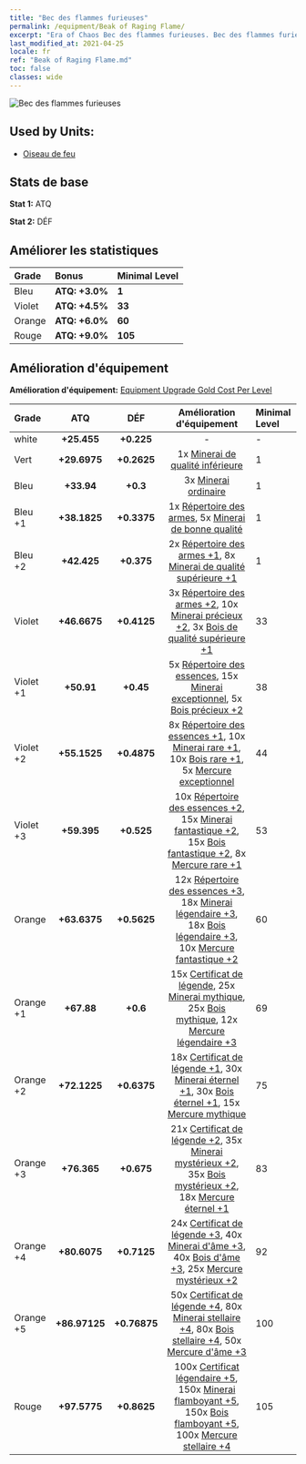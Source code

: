 ```yaml
---
title: "Bec des flammes furieuses"
permalink: /equipment/Beak of Raging Flame/
excerpt: "Era of Chaos Bec des flammes furieuses. Bec des flammes furieuses"
last_modified_at: 2021-04-25
locale: fr
ref: "Beak of Raging Flame.md"
toc: false
classes: wide
---
```


  ![Bec des flammes furieuses](/images/e/e_9071.png)

## Used by Units:

* [Oiseau de feu](/fr/units/Firebird/) 


## Stats de base
 **Stat 1:** ATQ

 **Stat 2:** DÉF

## Améliorer les statistiques

  |     Grade    |   Bonus | Minimal Level | 
  |:-------------|:--------|:--------------| 
  | Bleu | **ATQ: +3.0%** | **1** | 
  | Violet | **ATQ: +4.5%** | **33** | 
  | Orange | **ATQ: +6.0%** | **60** | 
  | Rouge | **ATQ: +9.0%** | **105** | 


## Amélioration d'équipement
 **Amélioration d'équipement:** [Equipment Upgrade Gold Cost Per Level](/equipment/EquipmentUpgradeCostPerLevel/) 

  |          Grade      | ATQ | DÉF | Amélioration d'équipement | Minimal Level |
  |:--------------------|:---------:|:---------:|:----------------:|:--------------|
  | white | **+25.455** | **+0.225** | - | - |
  | Vert | **+29.6975** | **+0.2625** | 1x [Minerai de qualité inférieure](/ItemsFR/mat_1/) | 1 |
  | Bleu | **+33.94** | **+0.3** | 3x [Minerai ordinaire](/ItemsFR/mat_6/) | 1 |
  | Bleu +1 | **+38.1825** | **+0.3375** | 1x [Répertoire des armes](/ItemsFR/mat_18/), 5x [Minerai de bonne qualité](/ItemsFR/mat_12/) | 1 |
  | Bleu +2 | **+42.425** | **+0.375** | 2x [Répertoire des armes +1](/ItemsFR/mat_25/), 8x [Minerai de qualité supérieure +1](/ItemsFR/mat_19/) | 1 |
  | Violet | **+46.6675** | **+0.4125** | 3x [Répertoire des armes +2](/ItemsFR/mat_32/), 10x [Minerai précieux +2](/ItemsFR/mat_26/), 3x [Bois de qualité supérieure +1](/ItemsFR/mat_20/) | 33 |
  | Violet +1 | **+50.91** | **+0.45** | 5x [Répertoire des essences](/ItemsFR/mat_39/), 15x [Minerai exceptionnel](/ItemsFR/mat_33/), 5x [Bois précieux +2](/ItemsFR/mat_27/) | 38 |
  | Violet +2 | **+55.1525** | **+0.4875** | 8x [Répertoire des essences +1](/ItemsFR/mat_46/), 10x [Minerai rare +1](/ItemsFR/mat_40/), 10x [Bois rare +1](/ItemsFR/mat_41/), 5x [Mercure exceptionnel](/ItemsFR/mat_35/) | 44 |
  | Violet +3 | **+59.395** | **+0.525** | 10x [Répertoire des essences +2](/ItemsFR/mat_53/), 15x [Minerai fantastique +2](/ItemsFR/mat_47/), 15x [Bois fantastique +2](/ItemsFR/mat_48/), 8x [Mercure rare +1](/ItemsFR/mat_42/) | 53 |
  | Orange | **+63.6375** | **+0.5625** | 12x [Répertoire des essences +3](/ItemsFR/mat_60/), 18x [Minerai légendaire +3](/ItemsFR/mat_54/), 18x [Bois légendaire +3](/ItemsFR/mat_55/), 10x [Mercure fantastique +2](/ItemsFR/mat_49/) | 60 |
  | Orange +1 | **+67.88** | **+0.6** | 15x [Certificat de légende](/ItemsFR/mat_67/), 25x [Minerai mythique](/ItemsFR/mat_61/), 25x [Bois mythique](/ItemsFR/mat_62/), 12x [Mercure légendaire +3](/ItemsFR/mat_56/) | 69 |
  | Orange +2 | **+72.1225** | **+0.6375** | 18x [Certificat de légende +1](/ItemsFR/mat_74/), 30x [Minerai éternel +1](/ItemsFR/mat_68/), 30x [Bois éternel +1](/ItemsFR/mat_69/), 15x [Mercure mythique](/ItemsFR/mat_63/) | 75 |
  | Orange +3 | **+76.365** | **+0.675** | 21x [Certificat de légende +2](/ItemsFR/mat_81/), 35x [Minerai mystérieux +2](/ItemsFR/mat_75/), 35x [Bois mystérieux +2](/ItemsFR/mat_76/), 18x [Mercure éternel +1](/ItemsFR/mat_70/) | 83 |
  | Orange +4 | **+80.6075** | **+0.7125** | 24x [Certificat de légende +3](/ItemsFR/mat_88/), 40x [Minerai d'âme +3](/ItemsFR/mat_82/), 40x [Bois d'âme +3](/ItemsFR/mat_83/), 25x [Mercure mystérieux +2](/ItemsFR/mat_77/) | 92 |
  | Orange +5 | **+86.97125** | **+0.76875** | 50x [Certificat de légende +4](/ItemsFR/mat_95/), 80x [Minerai stellaire +4](/ItemsFR/mat_89/), 80x [Bois stellaire +4](/ItemsFR/mat_90/), 50x [Mercure d'âme +3](/ItemsFR/mat_84/) | 100 |
  | Rouge | **+97.5775** | **+0.8625** | 100x [Certificat légendaire +5](/ItemsFR/mat_102/), 150x [Minerai flamboyant +5](/ItemsFR/mat_96/), 150x [Bois flamboyant +5](/ItemsFR/mat_97/), 100x [Mercure stellaire +4](/ItemsFR/mat_91/) | 105 |

